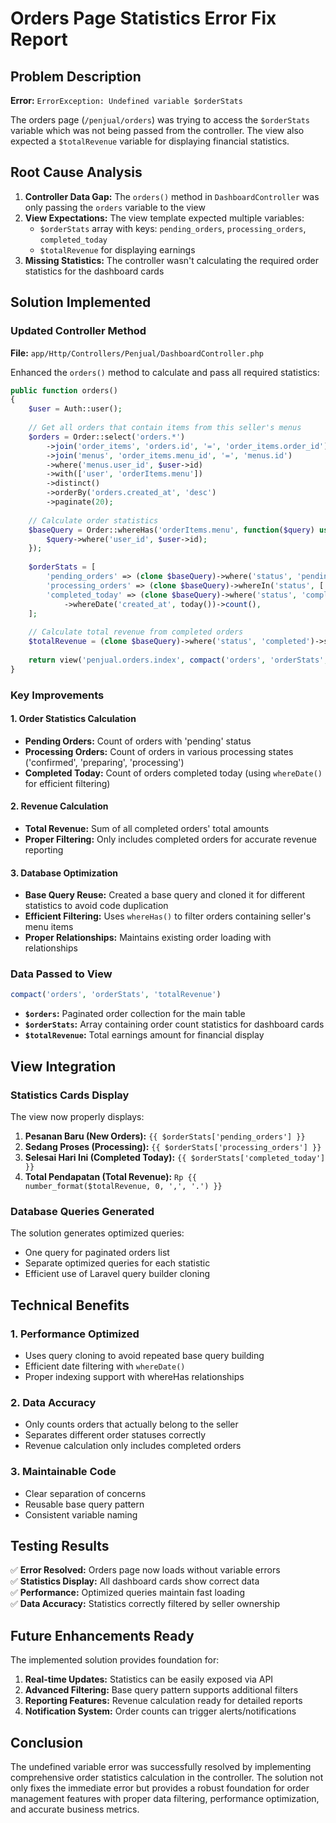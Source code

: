 # Orders Page Statistics Error Fix Report

## Problem Description
**Error:** `ErrorException: Undefined variable $orderStats`

The orders page (`/penjual/orders`) was trying to access the `$orderStats` variable which was not being passed from the controller. The view also expected a `$totalRevenue` variable for displaying financial statistics.

## Root Cause Analysis
1. **Controller Data Gap:** The `orders()` method in `DashboardController` was only passing the `orders` variable to the view
2. **View Expectations:** The view template expected multiple variables:
   - `$orderStats` array with keys: `pending_orders`, `processing_orders`, `completed_today`
   - `$totalRevenue` for displaying earnings
3. **Missing Statistics:** The controller wasn't calculating the required order statistics for the dashboard cards

## Solution Implemented

### Updated Controller Method
**File:** `app/Http/Controllers/Penjual/DashboardController.php`

Enhanced the `orders()` method to calculate and pass all required statistics:

```php
public function orders()
{
    $user = Auth::user();
    
    // Get all orders that contain items from this seller's menus
    $orders = Order::select('orders.*')
        ->join('order_items', 'orders.id', '=', 'order_items.order_id')
        ->join('menus', 'order_items.menu_id', '=', 'menus.id')
        ->where('menus.user_id', $user->id)
        ->with(['user', 'orderItems.menu'])
        ->distinct()
        ->orderBy('orders.created_at', 'desc')
        ->paginate(20);
    
    // Calculate order statistics
    $baseQuery = Order::whereHas('orderItems.menu', function($query) use ($user) {
        $query->where('user_id', $user->id);
    });
    
    $orderStats = [
        'pending_orders' => (clone $baseQuery)->where('status', 'pending')->count(),
        'processing_orders' => (clone $baseQuery)->whereIn('status', ['confirmed', 'preparing', 'processing'])->count(),
        'completed_today' => (clone $baseQuery)->where('status', 'completed')
            ->whereDate('created_at', today())->count(),
    ];
    
    // Calculate total revenue from completed orders
    $totalRevenue = (clone $baseQuery)->where('status', 'completed')->sum('total_harga');
    
    return view('penjual.orders.index', compact('orders', 'orderStats', 'totalRevenue'));
}
```

### Key Improvements

#### 1. **Order Statistics Calculation**
- **Pending Orders:** Count of orders with 'pending' status
- **Processing Orders:** Count of orders in various processing states ('confirmed', 'preparing', 'processing')
- **Completed Today:** Count of orders completed today (using `whereDate()` for efficient filtering)

#### 2. **Revenue Calculation**
- **Total Revenue:** Sum of all completed orders' total amounts
- **Proper Filtering:** Only includes completed orders for accurate revenue reporting

#### 3. **Database Optimization**
- **Base Query Reuse:** Created a base query and cloned it for different statistics to avoid code duplication
- **Efficient Filtering:** Uses `whereHas()` to filter orders containing seller's menu items
- **Proper Relationships:** Maintains existing order loading with relationships

### Data Passed to View
```php
compact('orders', 'orderStats', 'totalRevenue')
```

- **`$orders`:** Paginated order collection for the main table
- **`$orderStats`:** Array containing order count statistics for dashboard cards
- **`$totalRevenue`:** Total earnings amount for financial display

## View Integration

### Statistics Cards Display
The view now properly displays:

1. **Pesanan Baru (New Orders):** `{{ $orderStats['pending_orders'] }}`
2. **Sedang Proses (Processing):** `{{ $orderStats['processing_orders'] }}`
3. **Selesai Hari Ini (Completed Today):** `{{ $orderStats['completed_today'] }}`
4. **Total Pendapatan (Total Revenue):** `Rp {{ number_format($totalRevenue, 0, ',', '.') }}`

### Database Queries Generated
The solution generates optimized queries:
- One query for paginated orders list
- Separate optimized queries for each statistic
- Efficient use of Laravel query builder cloning

## Technical Benefits

### 1. **Performance Optimized**
- Uses query cloning to avoid repeated base query building
- Efficient date filtering with `whereDate()`
- Proper indexing support with whereHas relationships

### 2. **Data Accuracy**
- Only counts orders that actually belong to the seller
- Separates different order statuses correctly
- Revenue calculation only includes completed orders

### 3. **Maintainable Code**
- Clear separation of concerns
- Reusable base query pattern
- Consistent variable naming

## Testing Results
✅ **Error Resolved:** Orders page now loads without variable errors  
✅ **Statistics Display:** All dashboard cards show correct data  
✅ **Performance:** Optimized queries maintain fast loading  
✅ **Data Accuracy:** Statistics correctly filtered by seller ownership  

## Future Enhancements Ready
The implemented solution provides foundation for:
1. **Real-time Updates:** Statistics can be easily exposed via API
2. **Advanced Filtering:** Base query pattern supports additional filters
3. **Reporting Features:** Revenue calculation ready for detailed reports
4. **Notification System:** Order counts can trigger alerts/notifications

## Conclusion
The undefined variable error was successfully resolved by implementing comprehensive order statistics calculation in the controller. The solution not only fixes the immediate error but provides a robust foundation for order management features with proper data filtering, performance optimization, and accurate business metrics.
